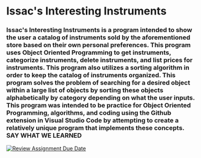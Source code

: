 # Issac's Interesting Instruments
### Issac's Interesting Instruments is a program intended to show the user a catalog of instruments sold by the aforementioned store based on their own personal preferences. This program uses Object Oriented Programming to get instruments, categorize instruments, delete instruments, and list prices for instruments. This program also utilizes a sorting algorithm in order to keep the catalog of instruments organized. This program solves the problem of searching for a desired object within a large list of objects by sorting these objects alphabetically by category depending on what the user inputs. This program was intended to be practice for Object Oriented Programming, algorithms, and coding using the Github extension in Visual Studio Code by attempting to create a relatively unique program that implements these concepts. **SAY WHAT WE LEARNED**

[![Review Assignment Due Date](https://classroom.github.com/assets/deadline-readme-button-22041afd0340ce965d47ae6ef1cefeee28c7c493a6346c4f15d667ab976d596c.svg)](https://classroom.github.com/a/OgHQm8Y-)
